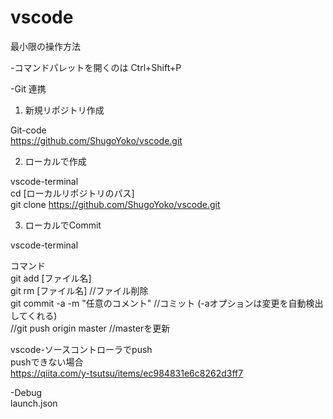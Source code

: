 # vscode
最小限の操作方法

-コマンドパレットを開くのは Ctrl+Shift+P

-Git 連携
1. 新規リポジトリ作成

Git-code<br>
https://github.com/ShugoYoko/vscode.git

2. ローカルで作成

vscode-terminal<br>
cd [ローカルリポジトリのパス]<br>
git clone https://github.com/ShugoYoko/vscode.git<br>


3. ローカルでCommit<br>

vscode-terminal<br>

コマンド<br>
git add [ファイル名]<br>
git rm [ファイル名] //ファイル削除<br>
git commit -a -m "任意のコメント"  //コミット (-aオプションは変更を自動検出してくれる)<br>
//git push origin master  //masterを更新<br>

vscode-ソースコントローラでpush<br>
pushできない場合<br>
https://qiita.com/y-tsutsu/items/ec984831e6c8262d3ff7

-Debug<br>
launch.json